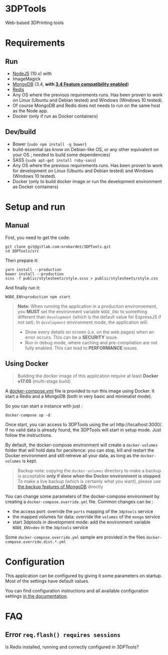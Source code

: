 # 3DPTools

Web-based 3DPrinting tools

# Requirements

## Run

- [NodeJS](https://nodejs.org/) (10.x) with 
- ImageMagick
- [MongoDB](https://www.mongodb.com/) (3.4, **with [3.4 Feature compatibility enabled](https://docs.mongodb.com/manual/reference/command/setFeatureCompatibilityVersion/)**)
- [Redis](http://redis.io/)
- Any OS where the previous requirements runs. Has been proven to work on Linux (Ubuntu and Debian tested) and Windows (Windows 10 tested).
- Of course MongoDB and Redis does not needs to run on the same host as the Node app.
- Docker (only if run as Docker containers)

## Dev/build

- Bower (`sudo npm install -g bower`)
- build-essential (as know on Debian-like OS, or any other equivalent on your OS ; needed to build some dependencies)
- SASS (`sudo apt-get install ruby-sass`)
- Any OS where the previous requirements runs. Has been proven to work for development on Linux (Ubuntu and Debian tested) and Windows (Windows 10 tested).
- Docker (only to build docker image or run the development environment as Docker containers)

# Setup and run

## Manual

First, you need to get the code:

```shell
git clone git@gitlab.com:orobardet/3DPTools.git
cd 3DPTools/src
```

Then prepare it:

```shell
yarn install --production
bower install --production
scss -f public/stylesheets/style.scss > public/stylesheets/style.css
```

And finally run it:

```shell
NODE_ENV=production npm start
```
> **Note:** When running the application in a production environnement, you **MUST** set the environment variable 
> `NODE_ENV` to something different than `development` (which is the default value for ExpressJS if not set). 
> In `development` environment mode, the application will:
> - Show every details on screen (i.e. on the web pages) when an error occurs. This can be a **SECURITY** issue.
> - Run in debug mode, where caching and pre-compilation are not fully enabled. This can lead to **PERFORMANCE** issues.

## Using Docker

> Building the docker image of this application require at least **Docker v17.05** (multi-stage build)

A [docker-compose.yml](docker-compose.yml) file is provided to run this image using Docker. 
It start a Redis and a MongoDB (both in very basic and minimalist mode).

So you can start a instance with just :
```shell
docker-compose up -d
```

Once start, you can access to 3DPTools using the url http://localhost:3000/. 
If no valid data is already found, the 3DPTools will start in setup mode. Just follow the instructions.

By default, the docker-compose environment will create a `docker-volumes` folder that will hold data for persitence: 
you can stop, kill and restart the Docker environment and still retreive all your data, as long as the `docker-volumes` is kept.

> Backup note: copying the `docker-volumes` directory to make a backup is acceptable 
> **only if done when the Docker environment is stopped**. To make a live backup (which is certainly what you want), 
> please use [the backup features of MongoDB](https://docs.mongodb.com/v3.2/core/backups/) directly

You can change some parameters of the docker-compose environment by creating a `docker-compose.override.yml` file. Common changes can be :
- the access port: override the `ports` mapping of the `3dptools` service
- the mapped volumes for data: override the `volumes` of the `mongo` service
- start 3dptools in development mode: add the environment variable `NODE_ENV=dev` in the `3dptools` service

Some `docker-compose.override.yml` sample are provided in the files `docker-compose.override.dist.*.yml`

# Configuration

This application can be configured by giving it some parameters on startup. Most of the settings have default values. 

You can find configuration instructions and all available configuration settings [in the documentation](doc/en/configuration.md).

# FAQ

## Error `req.flash() requires sessions`

Is Redis installed, running and correctly configured in 3DPTools?
